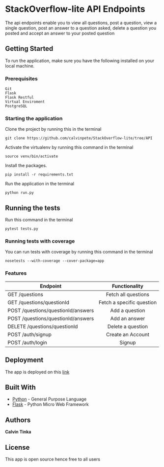 

# StackOverflow-lite API Endpoints

The api endpoints enable you to view all questions, post a question, view a single question, post an answer to a question asked, delete a question you posted and accept an answer to your posted question

## Getting Started

To run the application, make sure you have the following installed on your local machine.

### Prerequisites

```
Git
Flask
Flask Restful
Virtual Enviroment
PostgreSQL
```

### Starting the application

Clone the project by running this in the terminal

```
git clone https://github.com/calvinpete/StackOverflow-lite/tree/API
```

Activate the virtualenv by running this command in the terminal

```
source venv/bin/activate
```

Install the packages.

```
pip install -r requirements.txt
```

Run the application in the terminal

```
python run.py
```

## Running the tests

Run this command in the terminal

```
pytest tests.py
```

### Running tests with coverage

You can run tests with coverage by running this command in the terminal

```
nosetests --with-coverage --cover-package=app
```

### Features

|               Endpoint                           |          Functionality      |
| -------------------------------------------------|:---------------------------:|
| GET /questions                                   | Fetch all questions         |
| GET /questions/questionId                        | Fetch a specific question   |
| POST /questions/questionId/answers               | Add a question              |
| POST /questions/questionId/answers               | Add an answer               |
| DELETE /questions/questionId                     | Delete a question           |
| POST /auth/signup                                | Create an Account           |
| POST /auth/login                                 | Signup                      |




## Deployment

The app is deployed on this [link](https://stackoverflw-litev2.herokuapp.com/api/v1/)

## Built With

* [Python](https://www.python.org/) - General Purpose Language
* [Flask](http://flask.pocoo.org/) - Python Micro Web Framework

## Authors

**Calvin Tinka**

## License

This app is open source hence free to all users